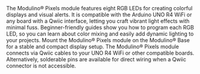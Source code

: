 <FeatureDescription>
The Modulino® Pixels module features eight RGB LEDs for creating colorful displays and visual alerts. It is compatible with the Arduino UNO R4 WiFi or any board with a Qwiic interface, letting you craft vibrant light effects with minimal fuss.
</FeatureDescription>

<FeatureList>
  <Feature title="Beginner Friendly" image="led">
    Beginner-friendly guides show you how to program each RGB LED, so you can learn about color mixing and easily add dynamic lighting to your projects.
  </Feature>
  <Feature title="Modulino® Base" image="configurability">
    Mount the Modulino® Pixels module on the Modulino® Base for a stable and compact display setup.
  </Feature>
  <Feature title="Qwiic & Solderable Pins" image="connection">
    The Modulino® Pixels module connects via Qwiic cables to your UNO R4 WiFi or other compatible boards. Alternatively, solderable pins are available for direct wiring when a Qwiic connector is not accessible.
  </Feature>
</FeatureList>
